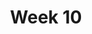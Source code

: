 ---
    title: Week 10
    weekNumber: 10
    days:
      - date: 2021-3-7
        events:
          "**LEC 25**{: .label .label-lecture } Regression and Least Squares":
            "[CIT 15.2-15.3](https://inferentialthinking.com/chapters/15/2/Regression_Line.html)"
                
      - date: 2021-3-8
        events:
          
          "**Lab 8**{: .label .label-lab } **Regression (due 3/8)**":
      - date: 2021-3-9
        events:
          "**LEC 26**{: .label .label-lecture } Review":
          "**PROJ**{: .label .label-proj } **Final Project (due 3/9)**":
      - date: 2021-3-11
        events:
          "**LEC 27**{: .label .label-lecture } Conclusion":
      - date: 2021-3-12
        events:
          
          "**Exam**{: .label .label-exam } **Final Exam (3-6PM)**":
---